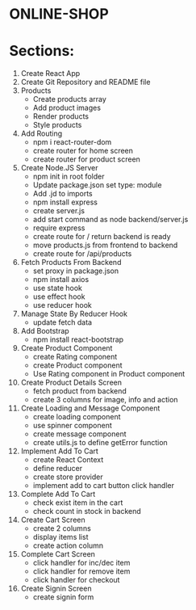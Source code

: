 # ONLINE-SHOP

# Sections:

1. Create React App
2. Create Git Repository and README file
3. Products
   - Create products array
   - Add product images
   - Render products
   - Style products
4. Add Routing
   - npm i react-router-dom
   - create router for home screen
   - create router for product screen
5. Create Node.JS Server
   - npm init in root folder
   - Update package.json set type: module
   - Add .jd to imports
   - npm install express
   - create server.js
   - add start command as node backend/server.js
   - require express
   - create route for / return backend is ready
   - move products.js from frontend to backend
   - create route for /api/products
6. Fetch Products From Backend
   - set proxy in package.json
   - npm install axios
   - use state hook
   - use effect hook
   - use reducer hook
7. Manage State By Reducer Hook
   - update fetch data
8. Add Bootstrap
   - npm install react-bootstrap
9. Create Product Component
   - create Rating component
   - create Product component
   - Use Rating component in Product component
10. Create Product Details Screen
    - fetch product from backend
    - create 3 columns for image, info and action
11. Create Loading and Message Component
    - create loading component
    - use spinner component
    - create message component
    - create utils.js to define getError function
12. Implement Add To Cart
    - create React Context
    - define reducer
    - create store provider
    - implement add to cart button click handler
13. Complete Add To Cart
    - check exist item in the cart
    - check count in stock in backend
14. Create Cart Screen
    - create 2 columns
    - display items list
    - create action column
15. Complete Cart Screen
    - click handler for inc/dec item
    - click handler for remove item
    - click handler for checkout
16. Create Signin Screen
    - create signin form
